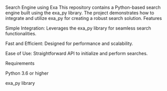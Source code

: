 Search Engine using Exa
This repository contains a Python-based search engine built using the exa_py library. The project demonstrates how to integrate and utilize exa_py for creating a robust search solution.
Features

Simple Integration: Leverages the exa_py library for seamless search functionalities.

Fast and Efficient: Designed for performance and scalability.

Ease of Use: Straightforward API to initialize and perform searches.

Requirements

Python 3.6 or higher

exa_py library
